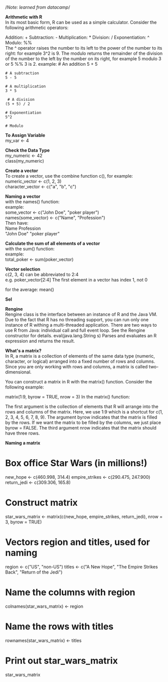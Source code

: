 /*Note: learned from datacamp*/   

**Arithmetic with R**   
In its most basic form, R can be used as a simple calculator. Consider the following arithmetic operators:

Addition: +
Subtraction: -
Multiplication: *
Division: /
Exponentiation: ^
Modulo: %%  
The ^ operator raises the number to its left to the power of the number to its right: for example 3^2 is 9.
The modulo returns the remainder of the division of the number to the left by the number on its right, for example 5 modulo 3 or 5 %% 3 is 2.
example:
    # An addition
    5 + 5 
    
    # A subtraction
    5 - 5 
    
    # A multiplication
    3 * 5
    
     # A division
    (5 + 5) / 2 
    
    # Exponentiation
    5^2
    
    # Modulo
    
**To Assign Variable**  
my_var <- 4   

**Check the Data Type**  
my_numeric <- 42  
class(my_numeric)

**Create a vector**  
To create a vector, use the combine function c(), for example:  
numeric_vector <- c(1, 2, 3)  
character_vector <- c("a", "b", "c")

**Naming a vector**  
with the names() function:  
example:  
some_vector <- c("John Doe", "poker player")  
names(some_vector) <- c("Name", "Profession")  
Then have:  
    Name    Profession  
 "John Doe" "poker player"

**Calculate the sum of all elements of a vector**  
with the sum() function:  
example:  
total_poker <- sum(poker_vector)  

**Vector selection**  
c(2, 3, 4) can be abbreviated to 2:4  
e.g. poker_vector[2:4]
The first element in a vector has index 1, not 0  

for the average: mean()

**Sel**

**Rengine**  
Rengine class is the interface between an instance of R and the Java VM. Due to the fact that R has no threading support, you can run only one instance of R withing a multi-threaded application. There are two ways to use R from Java: individual call and full event loop. See the Rengine constructor for details.
eval(java.lang.String s)  Parses and evaluates an R expression and returns the result.

**What's a matrix?**  
In R, a matrix is a collection of elements of the same data type (numeric, character, or logical) arranged into a fixed number of rows and columns. Since you are only working with rows and columns, a matrix is called two-dimensional.

You can construct a matrix in R with the matrix() function. Consider the following example:

matrix(1:9, byrow = TRUE, nrow = 3)
In the matrix() function:

The first argument is the collection of elements that R will arrange into the rows and columns of the matrix. Here, we use 1:9 which is a shortcut for c(1, 2, 3, 4, 5, 6, 7, 8, 9).
The argument byrow indicates that the matrix is filled by the rows. If we want the matrix to be filled by the columns, we just place byrow = FALSE.
The third argument nrow indicates that the matrix should have three rows.

**Naming a matrix**  
# Box office Star Wars (in millions!)
new_hope <- c(460.998, 314.4)
empire_strikes <- c(290.475, 247.900)
return_jedi <- c(309.306, 165.8)

# Construct matrix
star_wars_matrix <- matrix(c(new_hope, empire_strikes, return_jedi), nrow = 3, byrow = TRUE)

# Vectors region and titles, used for naming
region <- c("US", "non-US")
titles <- c("A New Hope", "The Empire Strikes Back", "Return of the Jedi")

# Name the columns with region
colnames(star_wars_matrix) <- region

# Name the rows with titles
rownames(star_wars_matrix) <- titles

# Print out star_wars_matrix
star_wars_matrix
